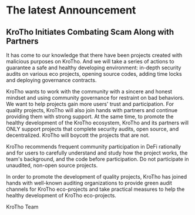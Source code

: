 # The latest Announcement

## KroTho Initiates Combating Scam Along with Partners

It has come to our knowledge that there have been projects created with malicious purposes on KroTho. And we will take a series of actions to guarantee a safe and healthy developing environment: in-depth security audits on various eco projects, opening source codes, adding time locks and deploying governance contracts.

KroTho wants to work with the community with a sincere and honest mindset and using community governance for restraint on bad behaviors. We want to help projects gain more users' trust and participation. For quality projects, KroTho will also join hands with partners and continue providing them with strong support. At the same time, to promote the healthy development of the KroTho ecosystem, KroTho and its partners will ONLY support projects that complete security audits, open source, and decentralized. KroTho will boycott the projects that are not. 

KroTho recommends frequent community participation in DeFi rationally and for users to carefully understand and study how the project works, the team's background, and the code before participation. Do not participate in unaudited, non-open source projects.

In order to promote the development of quality projects, KroTho has joined hands with well-known auditing organizations to provide green audit channels for KroTho eco-projects and take practical measures to help the healthy development of KroTho eco-projects.


KroTho Team